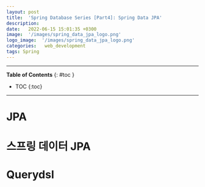 ```yaml
---
layout: post
title:  'Spring Database Series [Part4]: Spring Data JPA'
description: 
date:   2022-06-15 15:01:35 +0300
image:  '/images/spring_data_jpa_logo.png'
logo_image:  '/images/spring_data_jpa_logo.png'
categories:   web_development
tags: Spring
---
```

---

**Table of Contents**
{: #toc }
*  TOC
{:toc}

---

# JPA

# 스프링 데이터 JPA

# Querydsl
